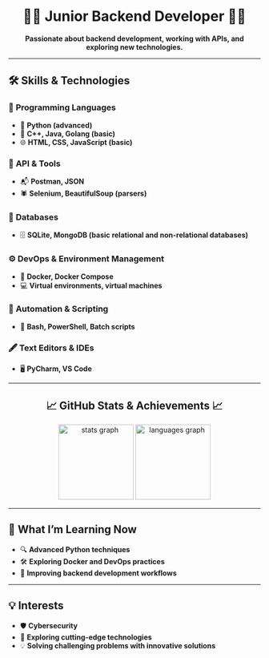 <div align="center">
  <h1>👨‍💻 <strong>Junior Backend Developer</strong> 👨‍💻</h1>
  <p><strong>Passionate about backend development, working with APIs, and exploring new technologies.</strong></p>
</div>

---

## 🛠️ **<strong>Skills & Technologies</strong>**

### 🚀 **<strong>Programming Languages</strong>**

- 🐍 **Python (advanced)**  
- 🔧 **C++, Java, Golang (basic)**  
- 🌐 **HTML, CSS, JavaScript (basic)**  

### 🔗 **<strong>API & Tools</strong>**

- 📬 **Postman, JSON**  
- 🕷️ **Selenium, BeautifulSoup (parsers)**  

### 💾 **<strong>Databases</strong>**

- 🗄️ **SQLite, MongoDB (basic relational and non-relational databases)**  

### ⚙️ **<strong>DevOps & Environment Management</strong>**

- 🐳 **Docker, Docker Compose**  
- 💻 **Virtual environments, virtual machines**  

### 📜 **<strong>Automation & Scripting</strong>**

- 📂 **Bash, PowerShell, Batch scripts**  

### 🖋️ **<strong>Text Editors & IDEs</strong>**

- 🖥️ **PyCharm, VS Code**

---

<div align="center">
  <h2>📈 <strong>GitHub Stats & Achievements</strong> 📈</h2>
  <img src="https://github-readme-stats.vercel.app/api?username=Anghkooey&hide_title=false&hide_rank=false&show_icons=true&include_all_commits=true&count_private=true&disable_animations=false&theme=tokyonight&locale=en&hide_border=false&order=1" height="150" alt="stats graph" />
  <img src="https://github-readme-stats.vercel.app/api/top-langs?username=Anghkooey&locale=en&hide_title=false&layout=compact&card_width=320&langs_count=5&theme=tokyonight&hide_border=false&order=2" height="150" alt="languages graph" />
</div>

---

## 🌟 **<strong>What I’m Learning Now</strong>**

- 🔍 **Advanced Python techniques**  
- 🛠️ **Exploring Docker and DevOps practices**  
- 🚀 **Improving backend development workflows**

---

## 💡 **<strong>Interests</strong>**

- 🛡️ **Cybersecurity**  
- 🤔 **Exploring cutting-edge technologies**  
- 💡 **Solving challenging problems with innovative solutions**
